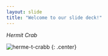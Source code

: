```yaml
---
layout: slide
title: "Welcome to our slide deck!"
---
```


_Hermit Crab_

![herme-t-crabb](https://octodex.github.com/images/herme-t-crabb.png)
{: .center}
